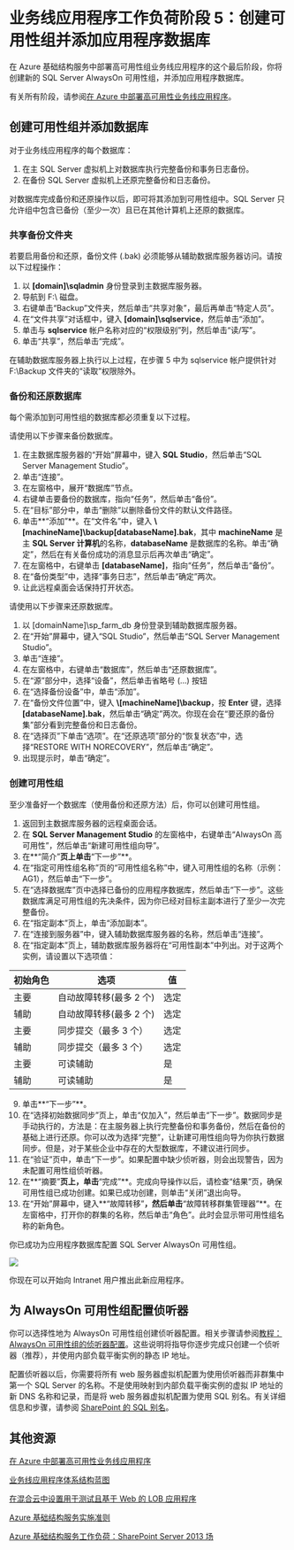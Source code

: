 <properties 
	pageTitle="业务线应用程序工作负荷阶段 5：创建可用性组并添加应用程序数据库" 
	description="在部署高可用性业务线应用程序的这个最终阶段，你将创建可用性组并向其中添加应用程序数据库。" 
	documentationCenter=""
	services="virtual-machines" 
	authors="JoeDavies-MSFT" 
	manager="timlt" 
	editor=""
	tags="azure-resource-manager"/>

<tags 
	ms.service="virtual-machines" 
	ms.date="08/11/2015" 
	wacn.date="09/15/2015"/>

# 业务线应用程序工作负荷阶段 5：创建可用性组并添加应用程序数据库

在 Azure 基础结构服务中部署高可用性组业务线应用程序的这个最后阶段，你将创建新的 SQL Server AlwaysOn 可用性组，并添加应用程序数据库。

有关所有阶段，请参阅[在 Azure 中部署高可用性业务线应用程序](/documentation/articles/virtual-machines-workload-high-availability-LOB-application-overview)。

## 创建可用性组并添加数据库

对于业务线应用程序的每个数据库：

1.	在主 SQL Server 虚拟机上对数据库执行完整备份和事务日志备份。
2.	在备份 SQL Server 虚拟机上还原完整备份和日志备份。

对数据库完成备份和还原操作以后，即可将其添加到可用性组中。SQL Server 只允许组中包含已备份（至少一次）且已在其他计算机上还原的数据库。

### 共享备份文件夹

若要启用备份和还原，备份文件 (.bak) 必须能够从辅助数据库服务器访问。请按以下过程操作：

1.	以 **[domain]\\sqladmin** 身份登录到主数据库服务器。 
2.	导航到 F:\\ 磁盘。 
3.	右键单击“Backup”文件夹，然后单击“共享对象”，最后再单击“特定人员”。
4.	在“文件共享”对话框中，键入 **[domain]\\sqlservice**，然后单击“添加”。
5.	单击与 **sqlservice** 帐户名称对应的“权限级别”列，然后单击“读/写”。 
6.	单击“共享”，然后单击“完成”。

在辅助数据库服务器上执行以上过程，在步骤 5 中为 sqlservice 帐户提供针对 F:\\Backup 文件夹的“读取”权限除外。

### 备份和还原数据库

每个需添加到可用性组的数据库都必须重复以下过程。

请使用以下步骤来备份数据库。

1.	在主数据库服务器的“开始”屏幕中，键入 **SQL Studio**，然后单击“SQL Server Management Studio”。
2.	单击“连接”。
3.	在左窗格中，展开“数据库”节点。
4.	右键单击要备份的数据库，指向“任务”，然后单击“备份”。
5.	在“目标”部分中，单击“删除”以删除备份文件的默认文件路径。
6.	单击**“添加”**。在“文件名”中，键入 **\\[machineName]\\backup[databaseName].bak**，其中 **machineName** 是主 **SQL Server 计算机**的名称，**databaseName** 是数据库的名称。单击“确定”，然后在有关备份成功的消息显示后再次单击“确定”。
7.	在左窗格中，右键单击 **[databaseName]**，指向“任务”，然后单击“备份”。
8.	在“备份类型”中，选择“事务日志”，然后单击“确定”两次。
9.	让此远程桌面会话保持打开状态。

请使用以下步骤来还原数据库。

1.	以 [domainName]\\sp\_farm\_db 身份登录到辅助数据库服务器。
2.	在“开始”屏幕中，键入“SQL Studio”，然后单击“SQL Server Management Studio”。
3.	单击“连接”。
4.	在左窗格中，右键单击“数据库”，然后单击“还原数据库”。
5.	在“源”部分中，选择“设备”，然后单击省略号 (...) 按钮
6.	在“选择备份设备”中，单击“添加”。
7.	在“备份文件位置”中，键入 **\\[machineName]\\backup**，按 **Enter** 键，选择 **[databaseName].bak**，然后单击“确定”两次。你现在会在“要还原的备份集”部分看到完整备份和日志备份。
8.	在“选择页”下单击“选项”。在“还原选项”部分的“恢复状态”中，选择“RESTORE WITH NORECOVERY”，然后单击“确定”。 
9.	出现提示时，单击“确定”。

### 创建可用性组

至少准备好一个数据库（使用备份和还原方法）后，你可以创建可用性组。

1.	返回到主数据库服务器的远程桌面会话。
2.	在 **SQL Server Management Studio** 的左窗格中，右键单击“AlwaysOn 高可用性”，然后单击“新建可用性组向导”。
3.	在**“简介”**页上单击**“下一步”**。 
4.	在“指定可用性组名称”页的“可用性组名称”中，键入可用性组的名称（示例：AG1），然后单击“下一步”。
5.	在“选择数据库”页中选择已备份的应用程序数据库，然后单击“下一步”。这些数据库满足可用性组的先决条件，因为你已经对目标主副本进行了至少一次完整备份。
6.	在“指定副本”页上，单击“添加副本”。
7.	在“连接到服务器”中，键入辅助数据库服务器的名称，然后单击“连接”。 
8.	在“指定副本”页上，辅助数据库服务器将在“可用性副本”中列出。对于这两个实例，请设置以下选项值： 

初始角色 | 选项 | 值 
--- | --- | ---
主要 | 自动故障转移(最多 2 个) | 选定
辅助 | 自动故障转移(最多 2 个) | 选定
主要 | 同步提交（最多 3 个） | 选定
辅助 | 同步提交（最多 3 个） | 选定
主要 | 可读辅助 | 是
辅助 | 可读辅助 | 是
		
9.	单击**“下一步”**。
10.	在“选择初始数据同步”页上，单击“仅加入”，然后单击“下一步”。数据同步是手动执行的，方法是：在主服务器上执行完整备份和事务备份，然后在备份的基础上进行还原。你可以改为选择“完整”，让新建可用性组向导为你执行数据同步。但是，对于某些企业中存在的大型数据库，不建议进行同步。
11.	在“验证”页中，单击“下一步”。如果配置中缺少侦听器，则会出现警告，因为未配置可用性组侦听器。 
12.	在**“摘要”**页上，单击**“完成”**。完成向导操作以后，请检查“结果”页，确保可用性组已成功创建。如果已成功创建，则单击“关闭”退出向导。 
13.	在“开始”屏幕中，键入**“故障转移”**，然后单击**“故障转移群集管理器”**。在左窗格中，打开你的群集的名称，然后单击“角色”。此时会显示带可用性组名称的新角色。

你已成功为应用程序数据库配置 SQL Server AlwaysOn 可用性组。

![](./media/virtual-machines-workload-high-availability-LOB-application-phase5/workload-lobapp-phase4.png)

你现在可以开始向 Intranet 用户推出此新应用程序。

## 为 AlwaysOn 可用性组配置侦听器

你可以选择性地为 AlwaysOn 可用性组创建侦听器配置。相关步骤请参阅[教程：AlwaysOn 可用性组的侦听器配置](https://msdn.microsoft.com/zh-cn/library/dn425027.aspx)。这些说明将指导你逐步完成只创建一个侦听器（推荐），并使用内部负载平衡实例的静态 IP 地址。

配置侦听器以后，你需要将所有 web 服务器虚拟机配置为使用侦听器而非群集中第一个 SQL Server 的名称。不是使用映射到内部负载平衡实例的虚拟 IP 地址的新 DNS 名称和记录，而是将 web 服务器虚拟机配置为使用 SQL 别名。有关详细信息和步骤，请参阅 [SharePoint 的 SQL 别名](http://blogs.msdn.com/b/priyo/archive/2013/09/13/sql-alias-for-sharepoint.aspx)。

## 其他资源

[在 Azure 中部署高可用性业务线应用程序](/documentation/articles/virtual-machines-workload-high-availability-LOB-application-overview)

[业务线应用程序体系结构蓝图](http://msdn.microsoft.com/dn630664)

[在混合云中设置用于测试且基于 Web 的 LOB 应用程序](/documentation/articles/virtual-networks-setup-lobapp-hybrid-cloud-testing)

[Azure 基础结构服务实施准则](/documentation/articles/virtual-machines-infrastructure-services-implementation-guidelines)

[Azure 基础结构服务工作负荷：SharePoint Server 2013 场](/documentation/articles/virtual-machines-workload-intranet-sharepoint-farm)

<!---HONumber=69-->